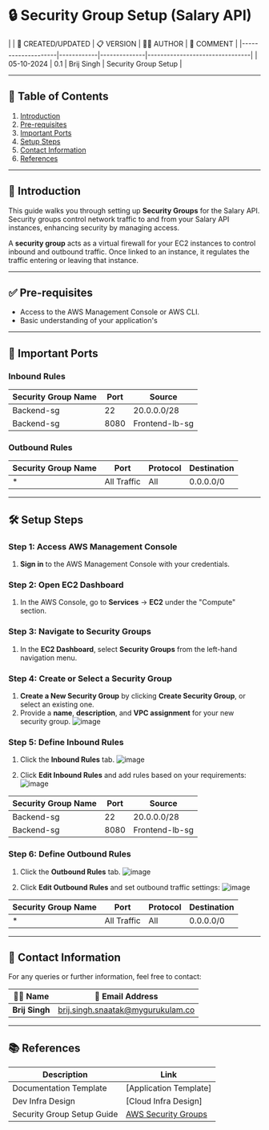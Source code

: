 # 🔒 Security Group Setup (Salary API)


|
| 📅 CREATED/UPDATED | 📋 VERSION | 👨‍💻 AUTHOR | 📝 COMMENT |
|--------------------|------------|--------------|--------------------------------|
| 05-10-2024         | 0.1        | Brij Singh   | Security Group Setup              |


---

## 📑 Table of Contents

1. [Introduction](#introduction)
2. [Pre-requisites](#pre-requisites)
3. [Important Ports](#important-ports)
4. [Setup Steps](#setup-steps)
5. [Contact Information](#contact-information)
6. [References](#references)

---

## 📝 Introduction

This guide walks you through setting up **Security Groups** for the Salary API. Security groups control network traffic to and from your Salary API instances, enhancing security by managing access.

A **security group** acts as a virtual firewall for your EC2 instances to control inbound and outbound traffic. Once linked to an instance, it regulates the traffic entering or leaving that instance.



---

## ✅ Pre-requisites

- Access to the AWS Management Console or AWS CLI.
- Basic understanding of your application's 
---

## 🔑 Important Ports

### Inbound Rules

| Security Group Name | Port  | Source                |
|---------------------|-------|-----------------------|
| Backend-sg          | 22    | 20.0.0.0/28           |
| Backend-sg          | 8080  | Frontend-lb-sg        |

### Outbound Rules

| Security Group Name | Port         | Protocol  | Destination  |
|---------------------|--------------|-----------|--------------|
| *                   | All Traffic  | All       | 0.0.0.0/0    |

---

## 🛠️ Setup Steps

### Step 1: Access AWS Management Console

1. **Sign in** to the AWS Management Console with your credentials.

### Step 2: Open EC2 Dashboard

1. In the AWS Console, go to **Services** → **EC2** under the "Compute" section.

### Step 3: Navigate to Security Groups

1. In the **EC2 Dashboard**, select **Security Groups** from the left-hand navigation menu.



### Step 4: Create or Select a Security Group

1. **Create a New Security Group** by clicking **Create Security Group**, or select an existing one.
2. Provide a **name**, **description**, and **VPC assignment** for your new security group.
![image](https://github.com/user-attachments/assets/eb09ab96-2c8a-4b8d-a29d-24113e235fbc)


### Step 5: Define Inbound Rules

1. Click the **Inbound Rules** tab.
   ![image](https://github.com/user-attachments/assets/96716ab8-c53e-4f10-9afb-04e9c50ffd8a)

3. Click **Edit Inbound Rules** and add rules based on your requirements:
 ![image](https://github.com/user-attachments/assets/c99906d1-c159-41da-91b6-b6d73539b060)



| Security Group Name | Port  | Source          |
|---------------------|-------|-----------------|
| Backend-sg          | 22    | 20.0.0.0/28     |
| Backend-sg          | 8080  | Frontend-lb-sg  |


### Step 6: Define Outbound Rules

1. Click the **Outbound Rules** tab.
   ![image](https://github.com/user-attachments/assets/7f7acee0-ef63-4149-878a-cecafedec25b)

3. Click **Edit Outbound Rules** and set outbound traffic settings:
   ![image](https://github.com/user-attachments/assets/3c352fec-fdff-42a7-82d4-e62e30a3b6ac)


| Security Group Name | Port        | Protocol  | Destination  |
|---------------------|-------------|-----------|--------------|
| *                   | All Traffic | All       | 0.0.0.0/0    |



---
## 📧 Contact Information

For any queries or further information, feel free to contact:

| 👨‍💻 Name | 📧 Email Address |
|---------------|-------------------------------------|
| **Brij Singh**| brij.singh.snaatak@mygurukulam.co   |

---

## 📚 References

| Description               | Link                                                                 |
|---------------------------|----------------------------------------------------------------------|
| Documentation Template     | [Application Template] |
| Dev Infra Design           | [Cloud Infra Design]
| Security Group Setup Guide | [AWS Security Groups](https://docs.aws.amazon.com/vpc/latest/userguide/vpc-security-groups.html) |

